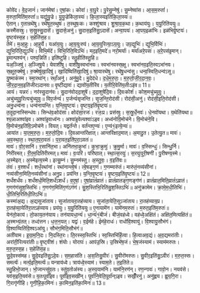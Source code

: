 

  
कोवे॑द। वे॒द॒जानं॑। जान॑मेषां। ए॒षां॒कः। कोवा॑। वा॒पु॒रे। पु॒रेसु॒म्नेषु॑। सु॒म्नेष्वा॑स। आ॒स॒म॒रुतां॑। म॒रुता॒मिति॑म॒रुतां॑॥ यद्यु॑यु॒ज्रे। यु॒यु॒ज्रेकि॑ला॒स्यः॑। कि॒ला॒स्यइति॑कि॒ला॒स्यः॑॥  
ऐतान्। ए॒तान्रथे॑षु। रथे॑षुत॒स्थुषः॑। त॒स्थुषः॒कः। कश्शु॑श्राव। शु॒श्रा॒व॒क॒था। क॒थाय॑युः। य॒यु॒रिति॑ययुः॥ कस्मै॑सस्रुः। स॒स्रु॒स्सु॒दासे॑। सु॒दासे॒अनु॑। सु॒दास॒इति॑सु॒ऽदासे॑। अन्वा॒पयः॑। आ॒पय॒इळा॑भिः। इळ॑भिर्वृ॒ष्टयः॑। वृ॒ष्टय॑स्स॒ह। स॒हेति॑स॒ह॥  
तेमे॑। म॒आ॒हुः। आ॒हुर्ये। यआ॑य॒युः। आ॒य॒युःरुप॑। आ॒य॒युरित्या॒ऽय॒युः। उप॒द्युभिः॑। द्युभि॒र्विभिः॑। द्युभि॒रिति॒द्युऽभिः॑। विभि॒र्मदे॑। विभि॒रिति॒विऽभिः॑। मद॒इति॒मदे॑॥ नरो॒मर्याः॑। मर्या॑अरे॒पसः॑। अ॒रे॒पस॑इ॒मान्। इ॒मान्पश्य॑न्। पश्य॒न्निति॑। इति॑ष्टुहि। स्तु॒हीति॑स्तु॒हि॥  
यअ॒ञ्जिषु॑। अ॒ञ्जिषु॒ये। येवाशी॑षु। वाशी॑षु॒स्वभा॑नवः। स्वभा॑नवस्स्र॒क्षु। स्वभा॑नव॒इति॒स्वऽभा॑नवः। स्र॒क्षुरु॒क्मेषु॑। रु॒क्मेषु॑खा॒दिषु॑। खा॒दिष्विति॑खा॒दिषु॑॥ श्रा॒यारथे॑षु। रथे॑षु॒धन्व॑सु। धन्व॒स्विति॒धन्व॑ऽसु॥  
यु॒ष्माकं॑स्म। स्मा॒रथा॑न्। रथाँ॒अनु॑। अनु॑मु॒दे। मु॒देद॑धे। द॒धे॒म॒रु॒तः॒। म॒रु॒तो॒जी॒र॒दा॒न॒वः॒। जी॒र॒दा॒न॒व॒इति॑जीरऽदानवः॥ वृ॒ष्टीद्यावः॑। द्यावो॑य॒तीरि॑व। य॒तीरि॒वेति॑य॒तीःऽइ॑व॥ 11॥  
आयं। यन्नरः॑। नर॑स्सु॒दान॑वः। सु॒दान॑वोददा॒शुषे॑। द॒दा॒शुषे॑दि॒वः। दि॒वःकोशं॑। कोश॒मचु॑च्युवुः। अचु॑च्युवु॒रित्यचु॑च्युवुः॥ विप॒र्जन्यं॑। प॒र्जन्यं॑सृजन्ति। सृ॒ज॒न्ति॒रोद॑सी। रोद॑सी॒अनु॑। रोद॑सी॒इति॒रोद॑सी। अनु॒धन्व॑ना। धन्व॑नायन्ति। य॒न्ति॒वृ॒ष्टयः॑। वृ॒ष्टय॒इति॑वृ॒ष्टयः॑॥  
त॒तृ॒दा॒नास्सिन्ध॑वः। सिन्ध॑वः॒क्षोद॑सा। क्षोद॑सा॒रजः॑। रजः॒प्र। प्रस॑स्रुः। स॒स्रु॒र्धे॒नवः॑। धे॒नवो॑यथा। य॒थेति॑यथा॥ श्य॒न्नाअश्वा॑इव। अश्वा॑इ॒वाध्व॑नः। अश्वा॑इ॒वेत्यश्वाः॑ऽइव। अध्व॑नोवि॒मोच॑ने। वि॒मोच॑ने॒वि। वि॒मोच॑न॒इति॑वि॒ऽमोच॑ने। वियत्। यद्वर्त॑न्ते। वर्त॑न्तए॒न्यः॑। ए॒न्य॑१॒॑इत्ये॒न्यः॑॥  
आया॑त। या॒त॒म॒रु॒तः॒। म॒रु॒तो॒दि॒वः। दि॒वआन्तरि॑क्षात्। आन्तरि॑क्षाद॒मात्। अ॒मादु॒त। उ॒तेत्यु॒त॥ मावः॑। अ॒व॒स्था॒त॒। स्था॒त॒प॒रा॒वतः॑। प॒रा॒वत॒इति॑प॒रा॒ऽवतः॑॥  
मावः॑। वो॒र॒सानि॑। र॒सानि॑त॒भा। अनि॑तभा॒कुभा॑। कुभा॒क्रुमुः॑। क्रुमु॒र्मा। मावः॑। व॒स्सिन्धुः॑। सिन्धु॒र्नि। निरी॑रमत्। री॒र॒म॒दिति॑रीरमत्॥ मावः॑। वः॒परि॑। परि॑ष्ठात्। स्था॒त्स॒रयुः॑। स॒रयुः॑पुरी॒षणी॑। पु॒रीषण्य॒स्मे। अ॒स्मेइत्। अ॒स्मेइत्य॒स्मे। इत्सु॒म्नं। सु॒म्नम॑स्तु। अ॒स्तु॒वः॒। व॒इति॑वः॥  
तंवः॑। व॒श्शर्धं॑। शर्धं॒रथा॑नां। रथा॑नान्त्वे॒षं। त्वे॒षङ्ग॒णं। ग॒णम्मारु॑तं। मारु॑तं॒नव्य॑सीनां। नव्य॑सीना॒मिति॒नव्य॑सीनां॥ अनु॒प्र। प्रय॑न्ति। य॒न्ति॒वृ॒ष्टयः॑। वृ॒ष्टय॒इति॑वृ॒ष्टयः॑॥ 12॥  
शर्धं॑शर्धंवः। शर्धं॑शर्ध॒मिति॒शर्धं॑ऽशर्धं। व॒ए॒षां॒। ए॒षां॒व्रातं॑व्रातं। व्रातं॑व्रातङ्ग॒णङ्ग॑णं। व्रातं॑व्रात॒मिति॒व्रातं॑ऽव्रातं। ग॒णग॑णंसुश॒स्तिभिः॑। ग॒णग॑ण॒मिति॑ग॒णंऽग॑णं। सु॒श॒स्तिभि॒रिति॑सु॒श॒स्तिऽभिः॑॥ अनु॑क्रामेम। क्रा॒मे॒म॒धी॒तिभिः॑। धी॒तिभि॒रिति॑धी॒तिऽभिः॑॥  
कस्मा॑अ॒द्य। अ॒द्यसुजा॑ताय। सुजा॑तायरा॒तह॑व्याय। सुजा॑ता॒येति॒सुऽजा॑ताय। रा॒तह॑व्याय॒प्र। रा॒तह॑व्या॒येति॑रा॒तऽह॑व्याय। प्रय॑युः। य॒यु॒रिति॑ययुः॥ ए॒नायामे॑न। यामे॑नम॒रुतः॑। म॒रुत॒इति॑म॒रुतः॑॥  
येन॑तो॒काय॑। तो॒काय॒तन॑याय। तन॑यायधा॒न्यं॑। धा॒न्यं॑१॒॑बीजं॑। बीजं॒वह॑ध्वे। वह॑ध्वे॒अक्षि॑तं। अक्षि॑त॒मित्यक्षि॑तं॥ अ॒स्मभ्यं॒तत्। तध्द॑त्तन। ध॒त्त॒न॒यत्। यद्वः॑। व॒ईम॑हे। ईम॑हे॒राधः॑। राधो॑वि॒श्वायु॑। वि॒श्वायु॒सौभ॑गं। वि॒श्वाय्विति॑वि॒श्वऽआ॑यु। सौभ॑ग॒मिति॒सौभ॑गं॥  
अती॑याम। इ॒या॒म॒नि॒दः। नि॒दस्ति॒रः। ति॒रस्स्व॒स्तिभिः॑। स्व॒स्तिभि॑र्हि॒त्वा। हि॒त्वाअव॒द्यं। अ॒व॒द्यमरा॑तीः। अरा॑ती॒रित्यरा॑तीः॥ वृ॒ष्ट्वीशं। शंयोः। योरापः॑। आप॑उ॒स्रि। उ॒स्रिभे॑ष॒जं। भे॒ष॒जंस्याम॑। स्याम॑मरुतः। म॒रु॒त॒स्स॒ह। स॒हेति॑स॒ह॥  
सु॒दे॒वस्स॑मह। सु॒दे॒वइति॑सु॒ऽदे॒वः। स॒म॒हास॑ति। अ॒स॒तिसु॒वीरः॑। सु॒वीरो॑मरुतः। सु॒वीर॒इति॑सु॒ऽवीरः॑। म॒रु॒त॒स्सः। समर्त्यः॑। मर्त्य॒इति॒मर्त्यः॑॥ यन्त्राय॑ध्वे। त्राय॑ध्वे॒स्याम॑। स्याम॒ते। त॒इति॑ते॥  
स्तु॒हिभो॒जान्। भो॒जान्त्सु॑व॒तः। स्तु॑व॒तोअ॑स्य। अ॒स्य॒याम॑नि। याम॑नि॒रण॑न्। रण॒न्गावः॑। गावो॒न। नयव॑से। यव॑स॒इति॒यव॑से॥ य॒तःपूर्वाँ॑इव। पूर्वाँ॑इव॒सखी॑न्। पूर्वा॑नि॒वेति॒पूर्वा॑न्ऽइव। सखीँ॒रनु॑। अनु॑ह्वय। ह्व॒य॒गि॒रा। गि॒रागृ॑णीहि। गृ॒णी॒हि॒का॒मिनः॑। का॒मिन॒इति॑का॒मिनः॑॥ 13॥  
